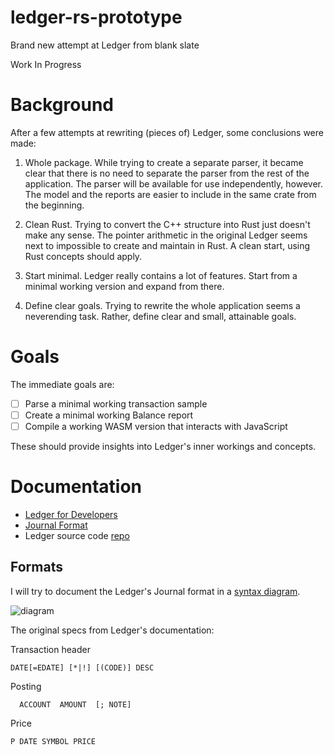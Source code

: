 # ledger-rs-prototype
Brand new attempt at Ledger from blank slate

Work In Progress

# Background

After a few attempts at rewriting (pieces of) Ledger, some conclusions were made:

1. Whole package.
While trying to create a separate parser, it became clear that there is no need to separate the parser from the rest of the application. The parser will be available for use independently, however.
The model and the reports are easier to include in the same crate from the beginning.

2. Clean Rust.
Trying to convert the C++ structure into Rust just doesn't make any sense. The pointer arithmetic in the original Ledger seems next to impossible to create and maintain in Rust. A clean start, using Rust concepts should apply.

3. Start minimal.
Ledger really contains a lot of features. Start from a minimal working version and expand from there.

4. Define clear goals.
Trying to rewrite the whole application seems a neverending task. Rather, define clear and small, attainable goals.

# Goals

The immediate goals are:

- [ ] Parse a minimal working transaction sample
- [ ] Create a minimal working Balance report
- [ ] Compile a working WASM version that interacts with JavaScript

These should provide insights into Ledger's inner workings and concepts.

# Documentation

- [Ledger for Developers](https://ledger-cli.org/doc/ledger3.html#Ledger-for-Developers)
- [Journal Format](https://ledger-cli.org/doc/ledger3.html#Journal-Format)
- Ledger source code [repo](https://github.com/ledger/ledger/)

## Formats

I will try to document the Ledger's Journal format in a [syntax diagram](http://www.plantuml.com/plantuml/duml/LP7DJeGm483lVOgn7gGRV0692GHZZF60yR8tKs5KLcXD6PBThFikleplvKofYLpe_7ppTO1o8Xi8Nzohefu6X0VitZ1SJ73lv-3i0BS-Z9RKEzeE0rG3ElZvxeUT_SWJV1ac-0n-XoqfzJTs3SVQZoCwEkLmtDgMJeLIsGOaX8rHSZArlOlY_3_U-8cu88SC9OJX6ql8ZMhUFqiePhtHy0NwJ4kIwKpdKFkEAMsqaLfZ3oXayejHn6ohsjRFZaGuIX0XRgrXsLa6PESqiPhDz1NVcNB30onRcCVPEkhfa7I-uvZxzN9x4_eMUVMdUInKJBYOwP9bYy4KYdjBSLLLQRdOAkBhdwUFm4ysc1m8zmICbkWw-Rk_).

![diagram](http://www.plantuml.com/plantuml/dsvg/LP7DJeGm483lVOgn7gGRV0692GHZZF60yR8tKs5KLcXD6PBThFikleplvKofYLpe_7ppTO1o8Xi8Nzohefu6X0VitZ1SJ73lv-3i0BS-Z9RKEzeE0rG3ElZvxeUT_SWJV1ac-0n-XoqfzJTs3SVQZoCwEkLmtDgMJeLIsGOaX8rHSZArlOlY_3_U-8cu88SC9OJX6ql8ZMhUFqiePhtHy0NwJ4kIwKpdKFkEAMsqaLfZ3oXayejHn6ohsjRFZaGuIX0XRgrXsLa6PESqiPhDz1NVcNB30onRcCVPEkhfa7I-uvZxzN9x4_eMUVMdUInKJBYOwP9bYy4KYdjBSLLLQRdOAkBhdwUFm4ysc1m8zmICbkWw-Rk_)

The original specs from Ledger's documentation:

Transaction header
```
DATE[=EDATE] [*|!] [(CODE)] DESC
```

Posting
```
  ACCOUNT  AMOUNT  [; NOTE]
```

Price
```
P DATE SYMBOL PRICE
```
